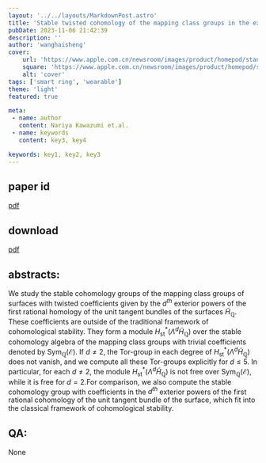```yaml
---
layout: '../../layouts/MarkdownPost.astro'
title: 'Stable twisted cohomology of the mapping class groups in the exterior powers of the unit tangent bundle homology'
pubDate: 2023-11-06 21:42:39
description: ''
author: 'wanghaisheng'
cover:
    url: 'https://www.apple.com.cn/newsroom/images/product/homepod/standard/Apple-HomePod-hero-230118_big.jpg.large_2x.jpg'
    square: 'https://www.apple.com.cn/newsroom/images/product/homepod/standard/Apple-HomePod-hero-230118_big.jpg.large_2x.jpg'
    alt: 'cover'
tags: ['smart ring', 'wearable'] 
theme: 'light'
featured: true

meta:
 - name: author
   content: Nariya Kawazumi et.al.
 - name: keywords
   content: key3, key4

keywords: key1, key2, key3
---
```


## paper id
[pdf](2311.01791v1)
## download
[pdf]([2311.01791v1](http://arxiv.org/abs/2311.01791v1))
## abstracts:
We study the stable cohomology groups of the mapping class groups of surfaces with twisted coefficients given by the $d^{th}$ exterior powers of the first rational homology of the unit tangent bundles of the surfaces $\tilde{H}_{\mathbb{Q}}$. These coefficients are outside of the traditional framework of cohomological stability. They form a module $H_{\mathrm{st}}^{*}(\Lambda^{d}\tilde{H}_{\mathbb{Q}})$ over the stable cohomology algebra of the mapping class groups with trivial coefficients denoted by $\mathrm{Sym}_{\mathbb{Q}}(\mathcal{E})$. If $d\neq 2$, the $\mathrm{Tor}$-group in each degree of $H_{\mathrm{st}}^{*}(\Lambda^{d}\tilde{H}_{\mathbb{Q}})$ does not vanish, and we compute all these $\mathrm{Tor}$-groups explicitly for $d \leq 5$. In particular, for each $d\neq 2$, the module $H_{\mathrm{st}}^{*}(\Lambda^{d}\tilde{H}_{\mathbb{Q}})$ is not free over $\mathrm{Sym}_{\mathbb{Q}}(\mathcal{E})$, while it is free for $d=2$.For comparison, we also compute the stable cohomology group with coefficients in the $d^{th}$ exterior powers of the first rational cohomology of the unit tangent bundle of the surface, which fit into the classical framework of cohomological stability.
## QA:
None
